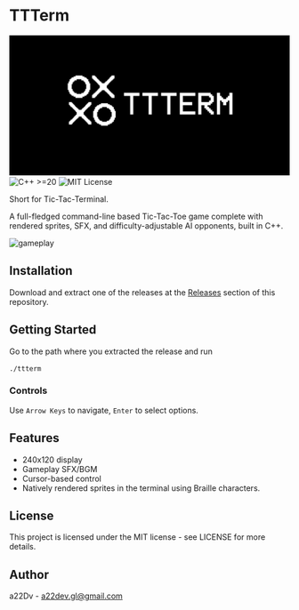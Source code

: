 # TTTerm

![banner](./public/ttterm.png)
![C++ >=20](https://img.shields.io/badge/C%2B%2B-%3E%3D20-00599C?logo=cplusplus&logoColor=white)
![MIT License](https://img.shields.io/badge/license-MIT-green)

Short for Tic-Tac-Terminal.

A full-fledged command-line based Tic-Tac-Toe game complete with rendered sprites, SFX, and difficulty-adjustable
AI opponents, built in C++.

![gameplay](./public/ttterm.gif)

## Installation

Download and extract one of the releases at the [Releases](https://github.com/a22Dv/ttterm/releases) section of this repository. 

## Getting Started

Go to the path where you extracted the release and run 
```
./ttterm
```
### Controls

Use `Arrow Keys` to navigate, `Enter` to select options.

## Features

- 240x120 display
- Gameplay SFX/BGM
- Cursor-based control
- Natively rendered sprites in the terminal using Braille  characters.

## License

This project is licensed under the MIT license - see LICENSE for more details.

## Author

a22Dv - a22dev.gl@gmail.com

